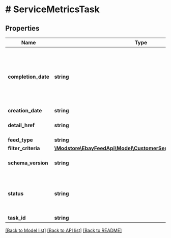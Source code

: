 # # ServiceMetricsTask

## Properties

Name | Type | Description | Notes
------------ | ------------- | ------------- | -------------
**completion_date** | **string** | The timestamp when the customer service metrics task went into the &lt;code&gt;COMPLETED&lt;/code&gt; or &lt;code&gt;COMPLETED_WITH_ERROR&lt;/code&gt; state. This field is only returned if the status is one of the two completed values. This state means that eBay has compiled the report for the seller based on the seller’s filter criteria, and the seller can run a &lt;strong&gt;getResultFile&lt;/strong&gt; call to download the report. | [optional]
**creation_date** | **string** | The date the customer service metrics task was created. | [optional]
**detail_href** | **string** | The relative &lt;strong&gt;getCustomerServiceMetricTask&lt;/strong&gt; call URI path to retrieve the corresponding task. | [optional]
**feed_type** | **string** | The feed type associated with the task. | [optional]
**filter_criteria** | [**\Modstore\EbayFeedApi\Model\CustomerServiceMetricsFilterCriteria**](CustomerServiceMetricsFilterCriteria.md) |  | [optional]
**schema_version** | **string** | The schema version number of the file format. If omitted, the default value is used. &lt;p&gt;&lt;b&gt;Default value: &lt;/b&gt;&lt;code&gt;1.0&lt;/code&gt;&lt;p&gt; | [optional]
**status** | **string** | An enumeration value that indicates the state of the task. See &lt;strong&gt;FeedStatusEnum&lt;/strong&gt; for values. For implementation help, refer to &lt;a href&#x3D;&#39;https://developer.ebay.com/api-docs/sell/feed/types/api:FeedStatusEnum&#39;&gt;eBay API documentation&lt;/a&gt; | [optional]
**task_id** | **string** | The unique eBay-assigned ID of the task. | [optional]

[[Back to Model list]](../../README.md#models) [[Back to API list]](../../README.md#endpoints) [[Back to README]](../../README.md)
